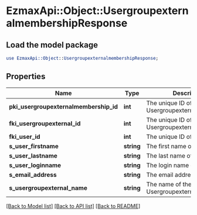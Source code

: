 # EzmaxApi::Object::UsergroupexternalmembershipResponse

## Load the model package
```perl
use EzmaxApi::Object::UsergroupexternalmembershipResponse;
```

## Properties
Name | Type | Description | Notes
------------ | ------------- | ------------- | -------------
**pki_usergroupexternalmembership_id** | **int** | The unique ID of the Usergroupexternalmembership | 
**fki_usergroupexternal_id** | **int** | The unique ID of the Usergroupexternal | 
**fki_user_id** | **int** | The unique ID of the User | 
**s_user_firstname** | **string** | The first name of the user | 
**s_user_lastname** | **string** | The last name of the user | 
**s_user_loginname** | **string** | The login name of the User. | 
**s_email_address** | **string** | The email address. | 
**s_usergroupexternal_name** | **string** | The name of the Usergroupexternal | 

[[Back to Model list]](../README.md#documentation-for-models) [[Back to API list]](../README.md#documentation-for-api-endpoints) [[Back to README]](../README.md)


